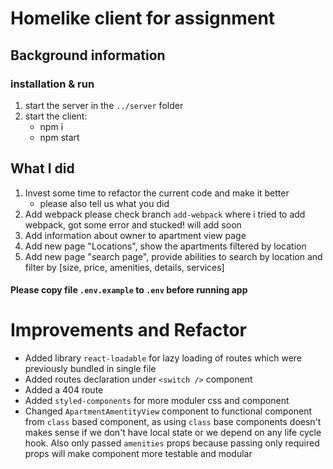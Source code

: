 # Homelike client for assignment

## Background information

### installation & run

1. start the server in the `../server` folder
1. start the client:
   - npm i
   - npm start

## What I did

1. Invest some time to refactor the current code and make it better
   - please also tell us what you did
1. Add webpack
   please check branch `add-webpack` where i tried to add webpack, got some error and stucked! will add soon
1. Add information about owner to apartment view page
1. Add new page "Locations", show the apartments filtered by location
1. Add new page "search page", provide abilities to search by location and filter by [size, price, amenities, details, services]

#### Please copy file `.env.example` to `.env` before running app

# Improvements and Refactor

- Added library `react-loadable` for lazy loading of routes which were previously bundled in single file
- Added routes declaration under `<switch />` component
- Added a 404 route
- Added `styled-components` for more moduler css and component
- Changed `ApartmentAmentityView` component to functional component from `class` based component, as using `class` base components doesn't makes sense if we don't have local state or we depend on any life cycle hook. Also only passed `amenities` props because passing only required props will make component more testable and modular

